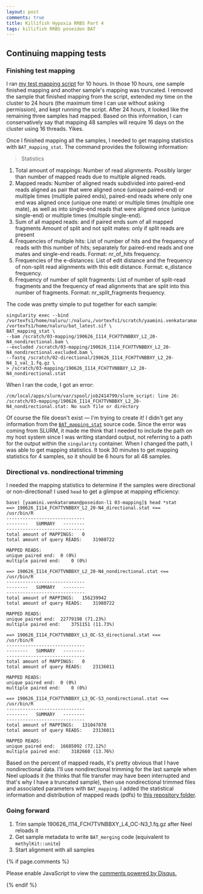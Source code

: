 ```yaml
---
layout: post
comments: true
title: Killifish Hypoxia RRBS Part 4
tags: killifish RRBS poseidon BAT
---
```


## Continuing mapping tests

### Finishing test mapping

I ran [my test mapping script](https://github.com/yaaminiv/killifish-hypoxia-RRBS/blob/main/code/03-alignment.sh) for 10 hours. In those 10 hours, one sample finished mapping and another sample's mapping was truncated. I removed the sample that finished mapping from the script, extended my time on the cluster to 24 hours (the maximum time I can use without asking permission), and kept running the script. After 24 hours, it looked like the remaining three samples had mapped. Based on this information, I can conservatively say that mapping 48 samples will require 16 days on the cluster using 16 threads. Yikes.

Once I finished mapping all the samples, I needed to get mapping statistics with `BAT_mapping_stat`. The command provides the following information:

> Statistics
1. Total amount of mappings: Number of read alignments. Possibly larger than number of mapped reads due to multiple aligned reads.
2. Mapped reads: Number of aligned reads subdivided into paired-end reads aligned as pair that were aligned once (unique paired-end) or multiple times (multiple paired ends), paired-end reads where only one end was aligned once (unique one mate) or multiple times (multiple one mate), as well as into single-end reads that were aligned once (unique single-end) or multiple times (multiple single-end).
3. Sum of all mapped reads: and if paired ends sum of all mapped fragments
Amount of split and not split mates: only if split reads are present
4. Frequencies of multiple hits: List of number of hits and the frequency of reads with this number of hits; separately for paired-end reads and one mates and single-end reads. Format: nr_of_hits <tab> frequency.
5. Frequencies of the e-distances: List of edit distance and the frequency of non-split read alignments with this edit distance. Format: e_distance <tab> frequency.
6. Frequency of number of split fragments: List of number of split-read fragments and the frequency of read alignments that are split into this number of fragments. Format: nr_split_fragments <tab> frequency.

The code was pretty simple to put together for each sample:

```
singularity exec --bind /vortexfs1/home/naluru/:/naluru,/vortexfs1/scratch/yaamini.venkataraman:/scratch /vortexfs1/home/naluru/bat_latest.sif \
BAT_mapping_stat \
--bam /scratch/03-mapping/190626_I114_FCH7TVNBBXY_L2_20-N4_nondirectional.bam \
--excluded /scratch/03-mapping/190626_I114_FCH7TVNBBXY_L2_20-N4_nondirectional.excluded.bam \
--fastq /scratch/02-directional/190626_I114_FCH7TVNBBXY_L2_20-N4_1_val_1.fq.gz \
> /scratch/03-mapping/190626_I114_FCH7TVNBBXY_L2_20-N4_nondirectional.stat
```

When I ran the code, I got an error:

```
/cm/local/apps/slurm/var/spool/job2414799/slurm_script: line 26: /scratch/03-mapping/190626_I114_FCH7TVNBBXY_L2_20-N4_nondirectional.stat: No such file or directory
```

Of course the file doesn't exist — I'm trying to create it! I didn't get any information from the [`BAT_mapping_stat`](https://github.com/helenebioinf/BAT/blob/master/BAT_mapping_stat) source code. Since the error was coming from SLURM, it made me think that I needed to include the path on my host system since I was writing standard output, not referring to a path for the output within the `singularity` container. When I changed the path, I was able to get mapping statistics. It took 30 minutes to get mapping statistics for 4 samples, so it should be 6 hours for all 48 samples.

### Directional vs. nondirectional trimming

I needed the mapping statistics to determine if the samples were directional or non-directional! I used `head` to get a glimpse at mapping efficiency:

```
base) [yaamini.venkataraman@poseidon-l1 03-mapping]$ head *stat
==> 190626_I114_FCH7TVNBBXY_L2_20-N4_directional.stat <==
/usr/bin/R
-----------------------------
--------   SUMMARY   --------
-----------------------------
total amount of MAPPINGS:	0
total amount of query READS:	31980722

MAPPED READS:
unique paired end:	0 (0%)
multiple paired end:	0 (0%)

==> 190626_I114_FCH7TVNBBXY_L2_20-N4_nondirectional.stat <==
/usr/bin/R
-----------------------------
--------   SUMMARY   --------
-----------------------------
total amount of MAPPINGS:	156239942
total amount of query READS:	31980722

MAPPED READS:
unique paired end:	22779198 (71.23%)
multiple paired end:	3751151 (11.73%)

==> 190626_I114_FCH7TVNBBXY_L3_OC-S3_directional.stat <==
/usr/bin/R
-----------------------------
--------   SUMMARY   --------
-----------------------------
total amount of MAPPINGS:	0
total amount of query READS:	23136011

MAPPED READS:
unique paired end:	0 (0%)
multiple paired end:	0 (0%)

==> 190626_I114_FCH7TVNBBXY_L3_OC-S3_nondirectional.stat <==
/usr/bin/R
-----------------------------
--------   SUMMARY   --------
-----------------------------
total amount of MAPPINGS:	131047078
total amount of query READS:	23136011

MAPPED READS:
unique paired end:	16685092 (72.12%)
multiple paired end:	3182660 (13.76%)
```

Based on the percent of mapped reads, it's pretty obvious that I have nondirectional data. I'll use nondirectional trimming for the last sample when Neel uploads it (he thinks that file transfer may have been interrupted and that's why I have a truncated sample), then use nondirectional trimmed files and associated parameters with `BAT_mapping`. I added the statistical information and distribution of mapped reads (pdfs) to [this repository folder](https://github.com/yaaminiv/killifish-hypoxia-RRBS/tree/main/output/03-mapping/test).

### Going forward

1. Trim sample 190626_I114_FCH7TVNBBXY_L4_OC-N3_1.fq.gz after Neel reloads it
2. Get sample metadata to write `BAT_merging` code (equivalent to `methylKit::unite`)
3. Start alignment with all samples

{% if page.comments %}

<div id="disqus_thread"></div>
<script>

/**
*  RECOMMENDED CONFIGURATION VARIABLES: EDIT AND UNCOMMENT THE SECTION BELOW TO INSERT DYNAMIC VALUES FROM YOUR PLATFORM OR CMS.
*  LEARN WHY DEFINING THESE VARIABLES IS IMPORTANT: https://disqus.com/admin/universalcode/#configuration-variables*/
/*
var disqus_config = function () {
this.page.url = PAGE_URL;  // Replace PAGE_URL with your page's canonical URL variable
this.page.identifier = PAGE_IDENTIFIER; // Replace PAGE_IDENTIFIER with your page's unique identifier variable
};
*/
(function() { // DON'T EDIT BELOW THIS LINE
var d = document, s = d.createElement('script');
s.src = 'https://the-responsible-grad-student.disqus.com/embed.js';
s.setAttribute('data-timestamp', +new Date());
(d.head || d.body).appendChild(s);
})();
</script>
<noscript>Please enable JavaScript to view the <a href="https://disqus.com/?ref_noscript">comments powered by Disqus.</a></noscript>

{% endif %}

<script id="dsq-count-scr" src="//the-responsible-grad-student.disqus.com/count.js" async></script>
